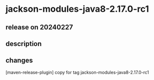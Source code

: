 # jackson-modules-java8-2.17.0-rc1

## release on 20240227

## description

## changes

[maven-release-plugin] copy for tag jackson-modules-java8-2.17.0-rc1

